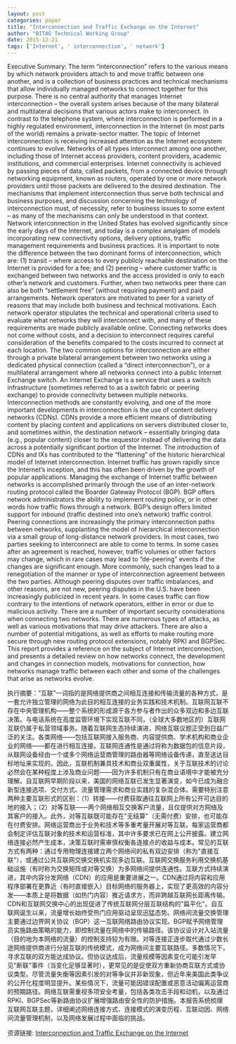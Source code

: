 ```yaml
---
layout: post
categories: paper
title: "Interconnection and Traffic Exchange on the Internet"
author: "BITAG Technical Working Group"
date: 2015-12-21
tags: ['Internet', ' interconnection', ' network']
---
```


Executive Summary: The term “interconnection” refers to the various means by which network providers attach to and move traffic between one another, and is a collection of business practices and technical mechanisms that allow individually managed networks to connect together for this purpose. There is no central authority that manages Internet interconnection – the overall system arises because of the many bilateral and multilateral decisions that various actors make to interconnect. In contrast to the telephone system, where interconnection is performed in a highly regulated environment, interconnection in the Internet (in most parts of the world) remains a private-sector matter. The topic of Internet interconnection is receiving increased attention as the Internet ecosystem continues to evolve. Networks of all types interconnect among one another, including those of Internet access providers, content providers, academic institutions, and commercial enterprises. Internet connectivity is achieved by passing pieces of data, called packets, from a connected device through networking equipment, known as routers, operated by one or more network providers until those packets are delivered to the desired destination. The mechanisms that implement interconnection thus serve both technical and business purposes, and discussion concerning the technology of interconnection must, of necessity, refer to business issues to some extent – as many of the mechanisms can only be understood in that context. Network interconnection in the United States has evolved significantly since the early days of the Internet, and today is a complex amalgam of models incorporating new connectivity options, delivery options, traffic management requirements and business practices. It is important to note the difference between the two dominant forms of interconnection, which are: (1) transit – where access to every publicly reachable destination on the Internet is provided for a fee; and (2) peering – where customer traffic is exchanged between two networks and the access provided is only to each other’s network and customers. Further, when two networks peer there can also be both “settlement free” (without requiring payment) and paid arrangements. Network operators are motivated to peer for a variety of reasons that may include both business and technical motivations. Each network operator stipulates the technical and operational criteria used to evaluate what networks they will interconnect with, and many of these requirements are made publicly available online. Connecting networks does not come without costs, and a decision to interconnect requires careful consideration of the benefits compared to the costs incurred to connect at each location. The two common options for interconnection are either through a private bilateral arrangement between two networks using a dedicated physical connection (called a “direct interconnection”), or a multilateral arrangement where all networks connect into a public Internet Exchange switch. An Internet Exchange is a service that uses a switch infrastructure (sometimes referred to as a switch fabric or peering exchange) to provide connectivity between multiple networks. Interconnection methods are constantly evolving, and one of the more important developments in interconnection is the use of content delivery networks (CDNs). CDNs provide a more efficient means of distributing content by placing content and applications on servers distributed closer to, and sometimes within, the destination network – essentially bringing data (e.g., popular content) closer to the requestor instead of delivering the data across a potentially significant portion of the Internet. The introduction of CDNs and IXs has contributed to the “flattening” of the historic hierarchical model of Internet interconnection. Internet traffic has grown rapidly since the Internet’s inception, and this has often been driven by the growth of popular applications. Managing the exchange of Internet traffic between networks is accomplished primarily through the use of an inter-network routing protocol called the Boarder Gateway Protocol (BGP). BGP offers network administrators the ability to implement routing policy, or in other words how traffic flows through a network. BGP’s design offers limited support for inbound (traffic destined into one’s network) traffic control. Peering connections are increasingly the primary interconnection paths between networks, supplanting the model of hierarchical interconnection via a small group of long-distance network providers.  In most cases, two parties seeking to interconnect are able to come to terms. In some cases after an agreement is reached, however, traffic volumes or other factors may change, which in rare cases may lead to “de-peering” events if the changes are significant enough. More commonly, such changes lead to a renegotiation of the manner or type of interconnection agreement between the two parties. Although peering disputes over traffic imbalances, and other reasons, are not new, peering disputes in the U.S. have been increasingly publicized in recent years. In some cases traffic can flow contrary to the intentions of network operators, either in error or due to malicious activity. There are a number of important security considerations when connecting two networks. There are numerous types of attacks, as well as various motivations that may drive attackers. There are also a number of potential mitigations, as well as efforts to make routing more secure through new routing protocol extensions, notably RPKI and BGPSec. This report provides a reference on the subject of Internet interconnection, and presents a detailed review on how networks connect, the development and changes in connection models, motivations for connection, how networks manage traffic between each other and some of the challenges that arise as networks evolve.

执行摘要：“互联”一词指的是网络提供商之间相互连接和传输流量的各种方式，是一套允许独立管理的网络为此目的相互连接的业务实践和技术机制。互联网互联不存在中央管理机构——整个系统的形成源于各方参与者作出的众多双边和多边互联决策。与电话系统在高度监管环境下实现互联不同，（全球大多数地区的）互联网互联仍属于私营领域事务。随着互联网生态持续演进，网络互联议题正受到日益广泛的关注。各类网络——包括互联网接入服务商、内容提供商、学术机构和商业企业的网络——都在进行相互连接。互联网连通性是通过将称为数据包的信息片段，从联网设备经由一个或多个网络运营商管理的路由器等网络设备传递，直至送达目标地址来实现的。因此，互联机制兼具技术和商业双重属性，关于互联技术的讨论必然会在某种程度上涉及商业问题——因为许多机制只有在商业语境中才能被充分理解。自互联网早期阶段以来，美国的网络互联已发生显著演变，如今已成为融合新型连接选项、交付方式、流量管理需求和商业实践的复杂混合体。需要特别注意两种主要互联形式的区别：（1）转接——付费获取通往互联网上所有公开可达目的地的接入；（2）对等互联——两个网络相互交换客户流量，且仅提供对方网络及其客户的接入。此外，对等互联既可能存在"无结算"（无需付费）安排，也可能存在付费安排。网络运营商出于业务和技术等多重考量开展对等互联。每家运营商都会制定评估互联对象的技术和运营标准，其中许多要求已在网上公开披露。建立网络连接必然产生成本，决策互联时需审慎权衡各连接点的收益与成本。常见的互联方式有两种：通过专用物理连接建立两个网络间的私有双边安排（称为"直接互联"），或通过公共互联网交换交换机实现多边互联。互联网交换服务利用交换机基础设施（有时称为交换矩阵或对等交换）为多网络间提供连通性。互联方式持续演进，其中内容分发网络（CDN）的应用是重要进展之一。CDN通过将内容和应用程序部署在更靠近（有时直接嵌入）目标网络的服务器上，实现了更高效的内容分发——本质上是将数据（如热门内容）推近请求方，而非跨越互联网长距离传输。CDN和互联网交换中心的出现促进了传统互联网分层互联结构的"扁平化"。自互联网诞生以来，流量增长始终受热门应用驱动呈现迅猛态势。网络间流量交换管理主要通过边界网关协议（BGP）这一互联网络路由协议实现。BGP赋予网络管理员实施路由策略的能力，即控制流量在网络中的传输路径。该协议设计对入站流量（目的地为本网络的流量）的控制支持较为有限。对等连接正逐步取代通过少数长途网络提供商进行分层互联的传统模式，成为网络间主要互联路径。多数情况下，寻求互联的双方能达成协议。但协议达成后，流量规模等因素变化可能引发罕见"断联"事件（当变化足够显著时），更常见的是促使双方重新协商互联方式或协议类型。尽管流量失衡等因素引发的对等争议并非新现象，但近年来美国此类争议的公开化程度明显提升。某些情况下，流量可能因错误配置或恶意活动偏离运营商的预期路径。网络互联需重视多项安全考量，包括各类攻击手段和动机，以及通过RPKI、BGPSec等新路由协议扩展增强路由安全性的防护措施。本报告系统梳理互联网互联主题，详细阐述网络连接方式、连接模式的演变历程、互联动因、网络间流量管理机制，以及网络发展过程中面临的挑战。

资源链接: [Interconnection and Traffic Exchange on the Internet](https://papers.ssrn.com/sol3/papers.cfm?abstract_id=2701492)
